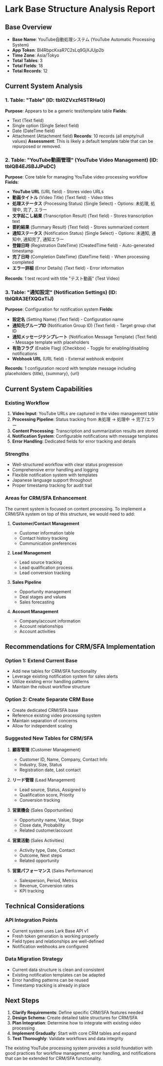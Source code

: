 # Lark Base Structure Analysis Report

## Base Overview
- **Base Name**: YouTube自動処理システム (YouTube Automatic Processing System)
- **App Token**: BI4RbpcKxaR7C2sLq9GjXJUjp2b
- **Time Zone**: Asia/Tokyo
- **Total Tables**: 3
- **Total Fields**: 18 
- **Total Records**: 12

## Current System Analysis

### 1. Table: "Table" (ID: tbl0ZVxzf4STRHaO)
**Purpose**: Appears to be a generic test/template table
**Fields**:
- Text (Text field)
- Single option (Single Select field)
- Date (DateTime field)
- Attachment (Attachment field)
**Records**: 10 records (all empty/null values)
**Assessment**: This is likely a default template table that can be repurposed or removed.

### 2. Table: "YouTube動画管理" (YouTube Video Management) (ID: tblQB4EJSBJJPuDC)
**Purpose**: Core table for managing YouTube video processing workflow
**Fields**:
- **YouTube URL** (URL field) - Stores video URLs
- **動画タイトル** (Video Title) (Text field) - Video titles
- **処理ステータス** (Processing Status) (Single Select) - Options: 未処理, 処理中, 完了, エラー
- **文字起こし結果** (Transcription Result) (Text field) - Stores transcription text
- **要約結果** (Summary Result) (Text field) - Stores summarized content
- **通知ステータス** (Notification Status) (Single Select) - Options: 未通知, 通知中, 通知完了, 通知エラー
- **登録日時** (Registration DateTime) (CreatedTime field) - Auto-generated timestamp
- **完了日時** (Completion DateTime) (DateTime field) - When processing completed
- **エラー詳細** (Error Details) (Text field) - Error information

**Records**: 1 test record with title "テスト動画" (Test Video)

### 3. Table: "通知設定" (Notification Settings) (ID: tblQRA3EfXQGxTiJ)
**Purpose**: Configuration for notification system
**Fields**:
- **設定名** (Setting Name) (Text field) - Configuration name
- **通知先グループID** (Notification Group ID) (Text field) - Target group chat ID
- **通知メッセージテンプレート** (Notification Message Template) (Text field) - Message template with placeholders
- **有効フラグ** (Enable Flag) (Checkbox) - Toggle for enabling/disabling notifications
- **Webhook URL** (URL field) - External webhook endpoint

**Records**: 1 configuration record with template message including placeholders {title}, {summary}, {url}

## Current System Capabilities

### Existing Workflow
1. **Video Input**: YouTube URLs are captured in the video management table
2. **Processing Pipeline**: Status tracking from 未処理 → 処理中 → 完了/エラー
3. **Content Processing**: Transcription and summarization results are stored
4. **Notification System**: Configurable notifications with message templates
5. **Error Handling**: Dedicated fields for error tracking and details

### Strengths
- Well-structured workflow with clear status progression
- Comprehensive error handling and logging
- Flexible notification system with templates
- Japanese language support throughout
- Proper timestamp tracking for audit trail

### Areas for CRM/SFA Enhancement
The current system is focused on content processing. To implement a CRM/SFA system on top of this structure, we would need to add:

1. **Customer/Contact Management**
   - Customer information table
   - Contact history tracking
   - Communication preferences

2. **Lead Management**
   - Lead source tracking
   - Lead qualification process
   - Lead conversion tracking

3. **Sales Pipeline**
   - Opportunity management
   - Deal stages and values
   - Sales forecasting

4. **Account Management**
   - Company/account information
   - Account relationships
   - Account activities

## Recommendations for CRM/SFA Implementation

### Option 1: Extend Current Base
- Add new tables for CRM/SFA functionality
- Leverage existing notification system for sales alerts
- Utilize existing error handling patterns
- Maintain the robust workflow structure

### Option 2: Create Separate CRM Base
- Create dedicated CRM/SFA base
- Reference existing video processing system
- Maintain separation of concerns
- Allow for independent scaling

### Suggested New Tables for CRM/SFA

1. **顧客管理** (Customer Management)
   - Customer ID, Name, Company, Contact Info
   - Industry, Size, Status
   - Registration date, Last contact

2. **リード管理** (Lead Management)
   - Lead source, Status, Assigned to
   - Qualification score, Priority
   - Conversion tracking

3. **営業機会** (Sales Opportunities)
   - Opportunity name, Value, Stage
   - Close date, Probability
   - Related customer/account

4. **営業活動** (Sales Activities)
   - Activity type, Date, Contact
   - Outcome, Next steps
   - Related opportunity

5. **営業パフォーマンス** (Sales Performance)
   - Salesperson, Period, Metrics
   - Revenue, Conversion rates
   - KPI tracking

## Technical Considerations

### API Integration Points
- Current system uses Lark Base API v1
- Fresh token generation is working properly
- Field types and relationships are well-defined
- Notification webhooks are configured

### Data Migration Strategy
- Current data structure is clean and consistent
- Existing notification templates can be adapted
- Error handling patterns can be reused
- Timestamp tracking is already in place

## Next Steps

1. **Clarify Requirements**: Define specific CRM/SFA features needed
2. **Design Schema**: Create detailed table structures for CRM/SFA
3. **Plan Integration**: Determine how to integrate with existing video processing
4. **Implement Gradually**: Start with core CRM tables and expand
5. **Test Thoroughly**: Validate workflows and data integrity

The existing YouTube processing system provides a solid foundation with good practices for workflow management, error handling, and notifications that can be extended for CRM/SFA functionality.